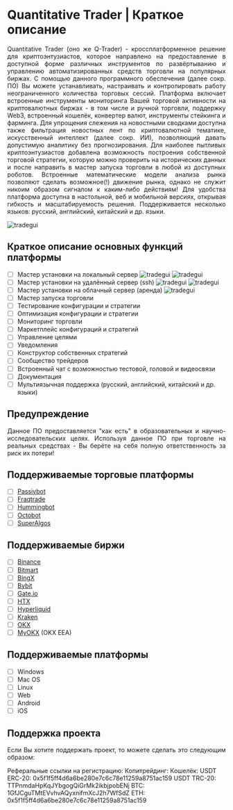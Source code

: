 # Quantitative Trader | Краткое описание
<p align="justify">Quantitative Trader (оно же Q-Trader) - кроссплатформенное решение для криптоэнтузиастов, которое направлено на предоставление в доступной форме различных инструментов по развёртыванию и управлению автоматизированных средств торговли на популярных биржах. С помощью данного программного обеспечения (далее сокр. ПО) Вы можете устанавливать, настраивать и контролировать работу неограниченного количества торговых сессий. Платформа включает встроенные инструменты мониторинга Вашей торговой активности на криптовалютных биржах - в том числе и ручной торговли, поддержку Web3, встроенный кошелёк, конвертер валют, инструменты стейкинга и фарминга. Для упрощения слежения на новостными сводками доступна также фильтрация новостных лент по криптовалютной тематике, искусственный интеллект (далее сокр. ИИ), позволяющий давать допустимую аналитику без прогнозирования. Для наиболее пытливых криптоэнтузиастов добавлена возможность построения собственной торговой стратегии, которую можно проверить на исторических данных и после направить в мастер запуска торговли в любой из доступных роботов. Встроенные математические модели анализа рынка позволяют сделать возможное(!) движение рынка, однако не служит никоим образом сигналом к каким-либо действиям! Для удобства платформа доступна в настольной, веб и мобильной версиях, открывая гибкость и масштабируемость решения. Поддерживается несколько языков: русский, английский, китайский и др. языки. 
</p>

![tradegui](https://github.com/rhenrhee/tradegui/blob/main/_screenshots/screenshot_1.png)

## Краткое описание основных функций платформы
- [ ] Мастер установки на локальный сервер
![tradegui](https://github.com/rhenrhee/tradegui/blob/main/_screenshots/screenshot_2.png)
![tradegui](https://github.com/rhenrhee/tradegui/blob/main/_screenshots/screenshot_6.png)
- [ ] Мастер установки на удалённый сервер (ssh)
![tradegui](https://github.com/rhenrhee/tradegui/blob/main/_screenshots/screenshot_3.png)
![tradegui](https://github.com/rhenrhee/tradegui/blob/main/_screenshots/screenshot_4.png)
- [ ] Мастер установки на облачный сервер (аренда)
![tradegui](https://github.com/rhenrhee/tradegui/blob/main/_screenshots/screenshot_5.png)
- [ ] Мастер запуска торговли
- [ ] Тестирование конфигурации и стратегии
- [ ] Оптимизация конфигурации и стратегии
- [ ] Мониторинг торговли
- [ ] Маркетплейс конфигураций и стратегий
- [ ] Управление целями
- [ ] Уведомления
- [ ] Конструктор собственных стратегий
- [ ] Сообщество трейдеров
- [ ] Встроенный чат с возможностью тестовой, головой и видеосвязи
- [ ] Документация
- [ ] Мультиязычная поддержка (русский, английский, китайский и др. языки)

## Предупреждение

<p align="justify">Данное ПО предоставляется "как есть" в образовательных и научно-исследовательских целях. Используя данное ПО при торговле на реальных средствах - Вы берёте на себя полную ответственность за риск их потери!</p>

## Поддерживаемые торговые платформы

- [ ] [Passivbot](https://github.com/enarjord/passivbot)
- [ ] [Fraqtrade](https://github.com/freqtrade/freqtrade/tree/develop)
- [ ] [Hummingbot](https://github.com/hummingbot/hummingbot)
- [ ] [Octobot](https://github.com/Drakkar-Software/OctoBot)
- [ ] [SuperAlgos](https://github.com/Superalgos/Superalgos)

## Поддерживаемые биржи

- [ ] [Binance](https://www.binance.com/)
- [ ] [Bitmart](https://bitmart.com/)
- [ ] [BingX](https://bingx.com/invite/0EM9RX)
- [ ] [Bybit](https://bybit.com/)
- [ ] [Gate.io](https://www.gate.io/ref/6266643)
- [ ] [HTX](https://www.htx.com/)
- [ ] [Hyperliquid](https://hyperliquid.xyz/) 
- [ ] [Kraken](https://kraken.com/)
- [ ] [OKX](https://okx.com/)
- [ ] [MyOKX](https://okx.com/) (OKX EEA)

## Поддерживаемые платформы

- [ ] Windows
- [ ] Mac OS
- [ ] Linux
- [ ] Web
- [ ] Android
- [ ] iOS
      
## Поддержка проекта
<p align="justify">Если Вы хотите поддержать проект, то можете сделать это следующим образом:</p>
Реферальные ссылки на регистрацию: 
Копитрейдинг:
Кошелёк:
USDT ERC-20: 0x5f1f5ff4d6a6be280e7c6c78e11259a8751ac159
USDT TRC-20: TTPnmdaHpKqJYbgogQiGrMk2ikbjpobENj
BTC: 1GfJCguTMtEVvhvAQyxnifmXcJ2h7WfSdZ
ETH: 0x5f1f5ff4d6a6be280e7c6c78e11259a8751ac159

